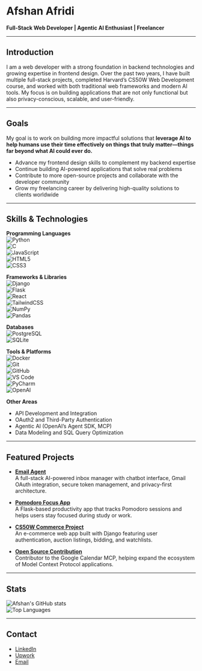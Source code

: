 # Afshan Afridi  

**Full-Stack Web Developer | Agentic AI Enthusiast | Freelancer**  

---

## Introduction  
I am a web developer with a strong foundation in backend technologies and growing expertise in frontend design. Over the past two years, I have built multiple full-stack projects, completed Harvard’s CS50W Web Development course, and worked with both traditional web frameworks and modern AI tools. My focus is on building applications that are not only functional but also privacy-conscious, scalable, and user-friendly.  

---

## Goals  
My goal is to work on building more impactful solutions that **leverage AI to help humans use their time effectively on things that truly matter—things far beyond what AI could ever do.**  

- Advance my frontend design skills to complement my backend expertise  
- Continue building AI-powered applications that solve real problems  
- Contribute to more open-source projects and collaborate with the developer community  
- Grow my freelancing career by delivering high-quality solutions to clients worldwide  

---

## Skills & Technologies  

**Programming Languages**  
![Python](https://img.shields.io/badge/Python-3776AB?logo=python&logoColor=fff&style=flat)  
![C](https://img.shields.io/badge/C-A8B9CC?logo=c&logoColor=000&style=flat)  
![JavaScript](https://img.shields.io/badge/JavaScript-F7DF1E?logo=javascript&logoColor=000&style=flat)  
![HTML5](https://img.shields.io/badge/HTML5-E34F26?logo=html5&logoColor=fff&style=flat)  
![CSS3](https://img.shields.io/badge/CSS3-1572B6?logo=css3&logoColor=fff&style=flat)  

**Frameworks & Libraries**  
![Django](https://img.shields.io/badge/Django-092E20?logo=django&logoColor=fff&style=flat)  
![Flask](https://img.shields.io/badge/Flask-000000?logo=flask&logoColor=fff&style=flat)  
![React](https://img.shields.io/badge/React-20232A?logo=react&logoColor=61DAFB&style=flat)  
![TailwindCSS](https://img.shields.io/badge/Tailwind_CSS-38B2AC?logo=tailwind-css&logoColor=fff&style=flat)  
![NumPy](https://img.shields.io/badge/NumPy-013243?logo=numpy&logoColor=fff&style=flat)  
![Pandas](https://img.shields.io/badge/Pandas-150458?logo=pandas&logoColor=fff&style=flat)  

**Databases**  
![PostgreSQL](https://img.shields.io/badge/PostgreSQL-336791?logo=postgresql&logoColor=fff&style=flat)  
![SQLite](https://img.shields.io/badge/SQLite-003B57?logo=sqlite&logoColor=fff&style=flat)  

**Tools & Platforms**  
![Docker](https://img.shields.io/badge/Docker-2496ED?logo=docker&logoColor=fff&style=flat)  
![Git](https://img.shields.io/badge/Git-F05032?logo=git&logoColor=fff&style=flat)  
![GitHub](https://img.shields.io/badge/GitHub-181717?logo=github&logoColor=fff&style=flat)  
![VS Code](https://img.shields.io/badge/VS%20Code-0078d7?logo=visual-studio-code&logoColor=fff&style=flat)  
![PyCharm](https://img.shields.io/badge/PyCharm-000000?logo=pycharm&logoColor=fff&style=flat)  
![OpenAI](https://img.shields.io/badge/OpenAI-412991?logo=openai&logoColor=fff&style=flat)  

**Other Areas**  
- API Development and Integration  
- OAuth2 and Third-Party Authentication  
- Agentic AI (OpenAI’s Agent SDK, MCP)  
- Data Modeling and SQL Query Optimization  

---

## Featured Projects  

- **[Email Agent](https://github.com/Afshan08/email-agent)**  
  A full-stack AI-powered inbox manager with chatbot interface, Gmail OAuth integration, secure token management, and privacy-first architecture.  

- **[Pomodoro Focus App](https://github.com/Afshan08/pomodoro-app)**  
  A Flask-based productivity app that tracks Pomodoro sessions and helps users stay focused during study or work.  

- **[CS50W Commerce Project](https://github.com/me50/Afshan08/tree/web50/projects/2020/x/commerce)**  
  An e-commerce web app built with Django featuring user authentication, auction listings, bidding, and watchlists.  

- **[Open Source Contribution](https://github.com/nspady/google-calendar-mcp)**  
  Contributor to the Google Calendar MCP, helping expand the ecosystem of Model Context Protocol applications.  

---

## Stats  
![Afshan's GitHub stats](https://github-readme-stats.vercel.app/api?username=Afshan08&show_icons=true&theme=radical)  
![Top Languages](https://github-readme-stats.vercel.app/api/top-langs/?username=Afshan08&layout=compact&theme=radical)  

---

## Contact  
- [LinkedIn](https://www.linkedin.com/in/afshanafridi/)  
- [Upwork](https://www.upwork.com/freelancers/~0134474a64b7cef312)  
- [Email](mailto:afshanafridi08@gmail.com)  
